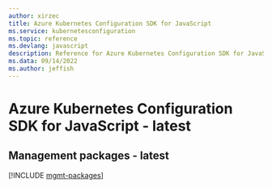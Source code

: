 ```yaml
---
author: xirzec
title: Azure Kubernetes Configuration SDK for JavaScript
ms.service: kubernetesconfiguration
ms.topic: reference
ms.devlang: javascript
description: Reference for Azure Kubernetes Configuration SDK for JavaScript
ms.data: 09/14/2022
ms.author: jeffish
---
```

# Azure Kubernetes Configuration SDK for JavaScript - latest

## Management packages - latest
[!INCLUDE [mgmt-packages](kubernetes-configuration-mgmt-index.md)]